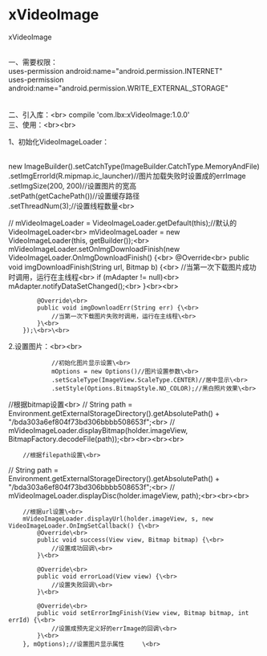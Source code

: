 # xVideoImage
xVideoImage<br><br>

一、需要权限：<br>
	uses-permission android:name="android.permission.INTERNET" <br>
    uses-permission android:name="android.permission.WRITE_EXTERNAL_STORAGE" <br><br><br>
二、引入库：\<br>
	compile 'com.lbx:xVideoImage:1.0.0'<br>
三、使用：\<br>\<br>

1、初始化VideoImageLoader：<br><br>

new ImageBuilder().setCatchType(ImageBuilder.CatchType.MemoryAndFile)<br>
                .setImgErrorId(R.mipmap.ic_launcher)//图片加载失败时设置成的errImage<br>
                .setImgSize(200, 200)//设置图片的宽高<br>
                .setPath(getCachePath())//设置缓存路径<br>
                .setThreadNum(3);//设置线程数量\<br>

//        mVideoImageLoader = VideoImageLoader.getDefault(this);//默认的VideoImageLoader\<br>
        mVideoImageLoader = new VideoImageLoader(this, getBuilder());\<br>
        mVideoImageLoader.setOnImgDownloadFinish(new VideoImageLoader.OnImgDownloadFinish() {\<br>
            @Override\<br>
            public void imgDownloadFinish(String url, Bitmap b) {\<br>
                //当第一次下载图片成功时调用，运行在主线程\<br>
                if (mAdapter != null)\<br>
                    mAdapter.notifyDataSetChanged();\<br>
            }\<br>\<br>

            @Override\<br>
            public void imgDownloadErr(String err) {\<br>
                //当第一次下载图片失败时调用，运行在主线程\<br>
            }\<br>
        });\<br>\<br>
2.设置图片：\<br>\<br>

				//初始化图片显示设置\<br>
				mOptions = new Options()//图片设置参数\<br>
                .setScaleType(ImageView.ScaleType.CENTER)//居中显示\<br>
                .setStyle(Options.BitmapStyle.NO_COLOR);//黑白照片效果\<br>


 //根据bitmap设置\<br>
//        String path = Environment.getExternalStorageDirectory().getAbsolutePath() + "/bda303a6ef804f73bd306bbbb508653f";\<br>
//        mVideoImageLoader.displayBitmap(holder.imageView, BitmapFactory.decodeFile(path));\<br>\<br>\<br>\<br>



        //根据filepath设置\<br>
//        String path = Environment.getExternalStorageDirectory().getAbsolutePath() + "/bda303a6ef804f73bd306bbbb508653f";\<br>
//        mVideoImageLoader.displayDisc(holder.imageView, path);\<br>\<br>\<br>



        //根据url设置\<br>
        mVideoImageLoader.displayUrl(holder.imageView, s, new VideoImageLoader.OnImgSetCallback() {\<br>
            @Override\<br>
            public void success(View view, Bitmap bitmap) {\<br>
                //设置成功回调\<br>
            }\<br>

            @Override\<br>
            public void errorLoad(View view) {\<br>
                //设置失败回调\<br>
            }\<br>

            @Override\<br>
            public void setErrorImgFinish(View view, Bitmap bitmap, int errId) {\<br>
                //设置成预先定义好的errImage的回调\<br>
            }\<br>
        }, mOptions);//设置图片显示属性		\<br>
		
		
		
		
		
		
		
		
		
		
